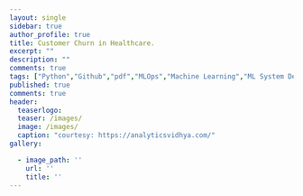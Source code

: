 ```yaml
---
layout: single
sidebar: true
author_profile: true
title: Customer Churn in Healthcare.
excerpt: ""
description: ""
comments: true
tags: ["Python","Github","pdf","MLOps","Machine Learning","ML System Design"]
published: true
comments: true
header:
  teaserlogo:
  teaser: /images/
  image: /images/
  caption: "courtesy: https://analyticsvidhya.com/"
gallery:

  - image_path: ''
    url: ''
    title: ''
---
```

